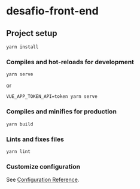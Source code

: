 # desafio-front-end

## Project setup
```
yarn install
```

### Compiles and hot-reloads for development
```
yarn serve
```

or

```
VUE_APP_TOKEN_API=token yarn serve
```

### Compiles and minifies for production
```
yarn build
```

### Lints and fixes files
```
yarn lint
```

### Customize configuration
See [Configuration Reference](https://cli.vuejs.org/config/).

